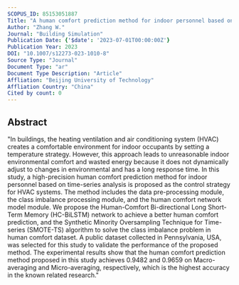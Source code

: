 ```yaml
---
SCOPUS_ID: 85153051887
Title: "A human comfort prediction method for indoor personnel based on time-series analysis"
Author: "Zhang W."
Journal: "Building Simulation"
Publication Date: {'$date': '2023-07-01T00:00:00Z'}
Publication Year: 2023
DOI: "10.1007/s12273-023-1010-8"
Source Type: "Journal"
Document Type: "ar"
Document Type Description: "Article"
Affliation: "Beijing University of Technology"
Affliation Country: "China"
Cited by count: 0
---
```


## Abstract
"In buildings, the heating ventilation and air conditioning system (HVAC) creates a comfortable environment for indoor occupants by setting a temperature strategy. However, this approach leads to unreasonable indoor environmental comfort and wasted energy because it does not dynamically adjust to changes in environmental and has a long response time. In this study, a high-precision human comfort prediction method for indoor personnel based on time-series analysis is proposed as the control strategy for HVAC systems. The method includes the data pre-processing module, the class imbalance processing module, and the human comfort network model module. We propose the Human-Comfort Bi-directional Long Short-Term Memory (HC-BiLSTM) network to achieve a better human comfort prediction, and the Synthetic Minority Oversampling Technique for Time-series (SMOTE-TS) algorithm to solve the class imbalance problem in human comfort dataset. A public dataset collected in Pennsylvania, USA, was selected for this study to validate the performance of the proposed method. The experimental results show that the human comfort prediction method proposed in this study achieves 0.9482 and 0.9659 on Macro-averaging and Micro-averaging, respectively, which is the highest accuracy in the known related research."
